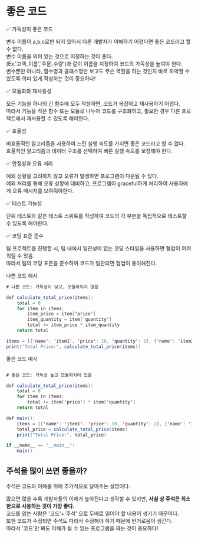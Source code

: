 # 좋은 코드 

✅ 가독성이 좋은 코드 


   변수 이름이 a,b,c로만 되어 있어서 다른 개발자가 이해하기 어렵다면 좋은 코드라고 할 수 없다.   
   변수 이름을 의미 있는 것으로 지정하는 것이 좋다.    
   (Ex.'고객_이름','주문_수량')과 같이 이름을 지정하여 코드의 가독성을 높여야 한다.   
   변수뿐만 아니라, 함수명과 클래스명만 보고도 무슨 역할을 하는 것인지 바로 파악할 수 있도록 의미 있게 작성하는 것이 중요하다! 

✅ 모듈화와 재사용성 


   모든 기능을 하나의 긴 함수에 모두 작성하면, 코드가 복잡하고 재사용하기 어렵다.   
   따라서 기능을 작은 함수 또는 모듈로 나누어 코드를 구조화하고, 필요한 경우 다른 프로젝트에서 재사용할 수 있도록 해야한다.

✅ 효율성 


   비효율적인 알고리즘을 사용하여 느린 실행 속도를 가지면 좋은 코드라고 할 수 없다.   
   효율적인 알고리즘과 데이터 구조를 선택하여 빠른 실행 속도를 보장해야 한다.

✅ 안정성과 오류 처리 


   예외 상황을 고려하지 않고 오류가 발생하면 프로그램이 다운될 수 있다.   
   예외 처리를 통해 오류 상황에 대비하고, 프로그램이 graceful하게 처리하여 사용자에게 오류 메시지를 보여줘야한다.

✅ 테스트 가능성 


   단위 테스트와 같은 테스트 스위트를 작성하여 코드의 각 부분을 독립적으로 테스트할 수 있도록 해야한다.

✅  코딩 표준 준수 


   팀 프로젝트를 진행할 시, 팀 내에서 일관성이 없는 코딩 스타일을 사용하면 협업이 어려워질 수 있음.   
   따라서 팀의 코딩 표준을 준수하여 코드가 일관되면 협업이 용이해진다. 



나쁜 코드 예시 

```java
# 나쁜 코드: 가독성이 낮고, 모듈화되지 않음

def calculate_total_price(items):
    total = 0
    for item in items:
        item_price = item['price']
        item_quantity = item['quantity']
        total += item_price * item_quantity
    return total

items = [{'name': 'item1', 'price': 10, 'quantity': 2}, {'name': 'item2', 'price': 5, 'quantity': 4}]
print("Total Price:", calculate_total_price(items))

```

좋은 코드 예시
```java

# 좋은 코드: 가독성 높고 모듈화되어 있음

def calculate_total_price(items):
    total = 0
    for item in items:
        total += item['price'] * item['quantity']
    return total

def main():
    items = [{'name': 'item1', 'price': 10, 'quantity': 2}, {'name': 'item2', 'price': 5, 'quantity': 4}]
    total_price = calculate_total_price(items)
    print("Total Price:", total_price)

if __name__ == "__main__":
    main()

```

## 주석을 많이 쓰면 좋을까? 

주석은 코드의 이해를 위해 추가적으로 달아주는 설명이다. 

많으면 많을 수록 개발자들의 이해가 높아진다고 생각할 수 있지만, **사실 상 주석은 최소한으로 사용하는 것이 가장 좋다.**   
코드를 읽는 사람은 '코드'+'주석' 으로 두배로 읽어야 할 내용이 생기기 때문이다.    
또한 코드가 수정되면 주석도 따라서 수정해야 하기 때문에 번거로움이 생긴다.   
따라서 '코드'만 봐도 이해가 될 수 있는 프로그램을 짜는 것이 중요하다! 
